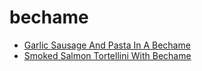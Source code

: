 # bechame

 * [Garlic Sausage And Pasta In A Bechame](index/g/garlic-sausage-and-pasta-in-a-bechame.json)
 * [Smoked Salmon Tortellini With Bechame](index/s/smoked-salmon-tortellini-with-bechame.json)
